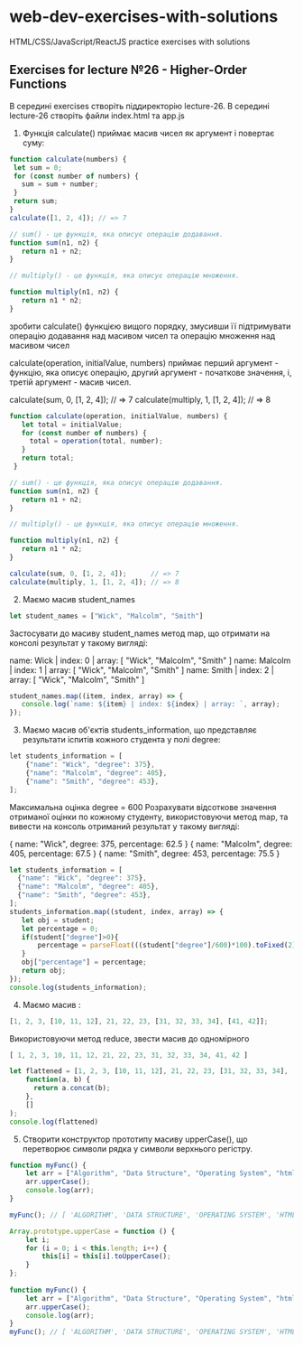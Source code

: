 # web-dev-exercises-with-solutions
HTML/CSS/JavaScript/ReactJS practice exercises with solutions
## Exercises for lecture №26 - Higher-Order Functions

В середині exercises створіть піддиректорію lecture-26. В середині lecture-26 створіть файли index.html та app.js

1. Функція calculate() приймає масив чисел як аргумент і повертає  суму:
```js
function calculate(numbers) {
 let sum = 0;
 for (const number of numbers) {
   sum = sum + number;
 }
 return sum;
}
calculate([1, 2, 4]); // => 7

// sum() - це функція, яка описує операцію додавання. 
function sum(n1, n2) {
   return n1 + n2;
}

// multiply() - це функція, яка описує операцію множення.

function multiply(n1, n2) {
   return n1 * n2;
}

```

зробити calculate() функцією вищого порядку, змусивши її підтримувати  операцію додавання над масивом чисел та операцію множення над масивом чисел

calculate(operation, initialValue, numbers) приймає перший аргумент - функцію, яка описує операцію, другий аргумент - початкове значення, і, третій аргумент - масив чисел.

calculate(sum, 0, [1, 2, 4]);      // => 7
calculate(multiply, 1, [1, 2, 4]); // => 8


```js
function calculate(operation, initialValue, numbers) {
   let total = initialValue;
   for (const number of numbers) {
     total = operation(total, number);
   }
   return total;
 }

// sum() - це функція, яка описує операцію додавання. 
function sum(n1, n2) {
   return n1 + n2;
}

// multiply() - це функція, яка описує операцію множення.

function multiply(n1, n2) {
   return n1 * n2;
}

calculate(sum, 0, [1, 2, 4]);      // => 7
calculate(multiply, 1, [1, 2, 4]); // => 8

```
2. Маємо масив student_names
```js
let student_names = ["Wick", "Malcolm", "Smith"]
```
Застосувати до масиву student_names метод map, що отримати на консолі результат у такому вигляді:

name: Wick | index: 0 | array: [ "Wick", "Malcolm", "Smith" ]
name: Malcolm | index: 1 | array: [ "Wick", "Malcolm", "Smith" ]
name: Smith | index: 2 | array: [ "Wick", "Malcolm", "Smith" ]

```js
student_names.map((item, index, array) => {
   console.log(`name: ${item} | index: ${index} | array: `, array);
});
```

3. Маємо масив об'єктів students_information, що представляє результати іспитів кожного студента у полі degree:
```js
​let students_information = [
    {"name": "Wick", "degree": 375}, 
    {"name": "Malcolm", "degree": 405}, 
    {"name": "Smith", "degree": 453},
];
```
Максимальна оцінка degree = 600
Розрахувати відсоткове значення отриманої оцінки по кожному студенту, використовуючи метод map, та вивести на консоль отриманий результат у такому вигляді:  

{ name: "Wick", degree: 375, percentage: 62.5 }
{ name: "Malcolm", degree: 405, percentage: 67.5 }
{ name: "Smith", degree: 453, percentage: 75.5 }
​

```js
let students_information = [
  {"name": "Wick", "degree": 375}, 
  {"name": "Malcolm", "degree": 405}, 
  {"name": "Smith", "degree": 453},
];
students_information.map((student, index, array) => {
   let obj = student;
   let percentage = 0;
   if(student["degree"]>0){
       percentage = parseFloat(((student["degree"]/600)*100).toFixed(2));
   }
   obj["percentage"] = percentage;
   return obj;
});
console.log(students_information);

```

4. Маємо масив :
```js
[1, 2, 3, [10, 11, 12], 21, 22, 23, [31, 32, 33, 34], [41, 42]];
```

Використовуючи метод reduce, звести масив до одномірного
```js
[ 1, 2, 3, 10, 11, 12, 21, 22, 23, 31, 32, 33, 34, 41, 42 ] 
```

```js
let flattened = [1, 2, 3, [10, 11, 12], 21, 22, 23, [31, 32, 33, 34], [41, 42]].reduce(
    function(a, b) {
      return a.concat(b);
    },
    []
);
console.log(flattened)
```

5. Створити конструктор прототипу масиву upperCase(), що перетворює символи рядка у символи верхнього регістру.
```js
function myFunc() {
    let arr = ["Algorithm", "Data Structure", "Operating System", "html"];
    arr.upperCase();
    console.log(arr);
}

myFunc(); // [ 'ALGORITHM', 'DATA STRUCTURE', 'OPERATING SYSTEM', 'HTML' ]
```

```js
Array.prototype.upperCase = function () {
    let i;
    for (i = 0; i < this.length; i++) {
        this[i] = this[i].toUpperCase();
    }
};
 
function myFunc() {
    let arr = ["Algorithm", "Data Structure", "Operating System", "html"];
    arr.upperCase();
    console.log(arr);
}
myFunc(); // [ 'ALGORITHM', 'DATA STRUCTURE', 'OPERATING SYSTEM', 'HTML' ]
```
